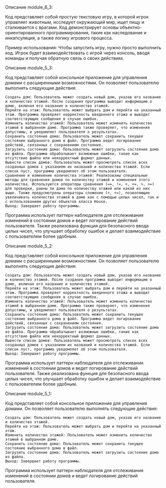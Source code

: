 Описание module_6_3:

Код представляет собой простую текстовую игру, в которой игрок управляет животным, исследует окружающий мир, ищет пищу и сталкивается с врагами. Код демонстрирует основы объектно-ориентированного программирования, такие как наследование и инкапсуляция, а также логику игрового процесса.

Пример использования: Чтобы запустить игру, нужно просто выполнить код. Игрок будет взаимодействовать с игрой через консоль, вводя команды и получая обратную связь о своих действиях.

Описание module_5_3:

Код представляет собой консольное приложение для управления домами с расширенными возможностями. Он позволяет пользователю выполнять следующие действия:

    Создать дом: Пользователь может создать новый дом, указав его название и количество этажей. После создания программа выводит информацию о доме, включая его название и количество этажей.
    Перейти на этаж: Пользователь может выбрать дом и перейти на указанный этаж. Программа проверяет корректность введенного этажа и выводит соответствующие сообщения в случае ошибок.
    Изменить количество этажей: Пользователь может изменить количество этажей в выбранном доме. Программа также проверяет, что изменения допустимы, и уведомляет пользователя о результатах.
    Сохранить состояние дома: Пользователь может сохранить текущее состояние выбранного дома в файл. Программа ведет логирование действий, связанных с сохранением состояния.
    Загрузить состояние дома: Пользователь может загрузить состояние дома из файла. Программа обрабатывает возможные ошибки, такие как отсутствие файла или некорректный формат данных.
    Вывести список домов: Пользователь может просмотреть список всех созданных домов с указанием их названий и количества этажей. Если список пуст, программа уведомляет об этом пользователя.
    Сравнение и изменение количества этажей: Реализованы специальные методы для сравнения домов по количеству этажей и изменения этого количества. Используются операторы сравнения (==, !=, <, <=, >, >=) для проверки, равны ли дома по количеству этажей или какой из них выше. Также предусмотрены операторы сложения (+, +=), позволяющие увеличивать количество этажей в доме как с помощью целых чисел, так и с использованием других объектов класса House.
    Выход: Завершает работу программы.

Программа использует паттерн наблюдателя для отслеживания изменений в состоянии домов и ведет логирование действий пользователя. Также реализована функция для безопасного ввода целых чисел, что улучшает обработку ошибок и делает взаимодействие с пользователем более удобным.

Описание module_5_2:

Код представляет собой консольное приложение для управления домами с расширенными возможностями. Он позволяет пользователю выполнять следующие действия:

    Создать дом: Пользователь может создать новый дом, указав его название и количество этажей. После создания программа выводит информацию о доме, включая его название и количество этажей.
    Перейти на этаж: Пользователь может выбрать дом и перейти на указанный этаж. Программа проверяет корректность введенного этажа и выводит соответствующие сообщения в случае ошибок.
    Изменить количество этажей: Пользователь может изменить количество этажей в выбранном доме. Программа также проверяет, что изменения допустимы, и уведомляет пользователя о результатах.
    Сохранить состояние дома: Пользователь может сохранить текущее состояние выбранного дома в файл. Программа ведет логирование действий, связанных с сохранением состояния.
    Загрузить состояние дома: Пользователь может загрузить состояние дома из файла. Программа обрабатывает возможные ошибки, такие как отсутствие файла или некорректный формат данных.
    Вывести список домов: Пользователь может просмотреть список всех созданных домов с указанием их названий и количества этажей. Если список пуст, программа уведомляет об этом пользователя.
    Выход: Завершает работу программы.

Программа использует паттерн наблюдателя для отслеживания изменений в состоянии домов и ведет логирование действий пользователя. Также реализована функция для безопасного ввода целых чисел, что улучшает обработку ошибок и делает взаимодействие с пользователем более удобным.

Описание module_5_1:

Код представляет собой консольное приложение для управления домами. Он позволяет пользователю выполнять следующие действия:

    Создать дом: Пользователь может создать новый дом, указав его название и количество этажей.
    Перейти на этаж: Пользователь может выбрать дом и перейти на указанный этаж.
    Изменить количество этажей: Пользователь может изменить количество этажей в выбранном доме.
    Сохранить состояние дома: Пользователь может сохранить текущее состояние выбранного дома в файл.
    Загрузить состояние дома: Пользователь может загрузить состояние дома из файла.
    Выход: Завершает работу программы.

Программа использует паттерн наблюдателя для отслеживания изменений в состоянии домов и ведет логирование действий пользователя.
